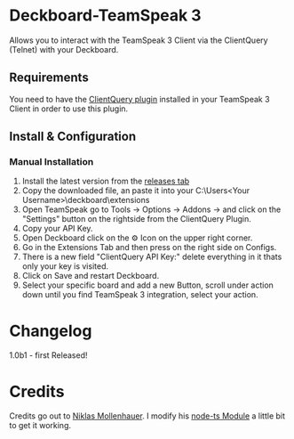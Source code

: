# Deckboard-TeamSpeak 3
Allows you to interact with the TeamSpeak 3 Client via the ClientQuery (Telnet) with your Deckboard.

## Requirements
You need to have the [ClientQuery plugin](https://www.myteamspeak.com/addons/943dd816-7ef2-48d7-82b8-d60c3b9b10b3) installed in your TeamSpeak 3 Client in order to use this plugin.
## Install & Configuration 

### Manual Installation
1. Install the latest version from the [releases tab](https://github.com/Smallinger/deckboard-teamspeak3/releases)
2. Copy the downloaded file, an paste it into your C:\Users\<Your Username>\deckboard\extensions
3. Open TeamSpeak go to Tools -> Options -> Addons -> and click on the "Settings" button on the rightside from the ClientQuery Plugin.
4. Copy your API Key.
5. Open Deckboard click on the ⚙ Icon on the upper right corner.
6. Go in the Extensions Tab and then press on the right side on Configs.
7. There is a new field "ClientQuery API Key:" delete everything in it thats only your key is visited.
8. Click on Save and restart Deckboard.
9. Select your specific board and add a new Button, scroll under action down until you find TeamSpeak 3 integration, select your action.


# Changelog

1.0b1 - first Released!

# Credits

Credits go out to [Niklas Mollenhauer](https://github.com/nikeee). I modify his [node-ts Module](https://github.com/nikeee/node-ts) a little bit to get it working.
